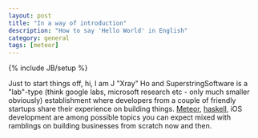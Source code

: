 ```yaml
---
layout: post
title: "In a way of introduction"
description: "How to say 'Hello World' in English"
category: general
tags: [meteor]
---
```

{% include JB/setup %}

Just to start things off, hi, I am J "Xray" Ho and SuperstringSoftware is a "lab"-type (think google labs, 
microsoft research etc - only much smaller obviously) establishment where developers from a couple of friendly
startups share their experience on building things. [Meteor](http://meteor.com), [haskell](http://haskell.org),
iOS development are among possible topics you can expect mixed with ramblings on building businesses from scratch
now and then. 
